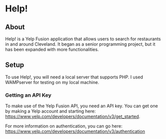 # Help!

## About

Help! is a Yelp Fusion application that allows users to search for restaurants in and around Cleveland. It began as a senior programming project, but it has been expanded with more functionalities.

## Setup

To use Help!, you will need a local server that supports PHP. I used WAMPserver for testing on my local machine.

### Getting an API Key

To make use of the Yelp Fusion API, you need an API key. You can get one by making a Yelp account and starting here: https://www.yelp.com/developers/documentation/v3/get_started.

For more information on authentication, you can go here: https://www.yelp.com/developers/documentation/v3/authentication
